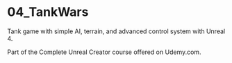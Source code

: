 # 04_TankWars
Tank game with simple AI, terrain, and advanced control system with Unreal 4.

Part of the Complete Unreal Creator course offered on Udemy.com.

